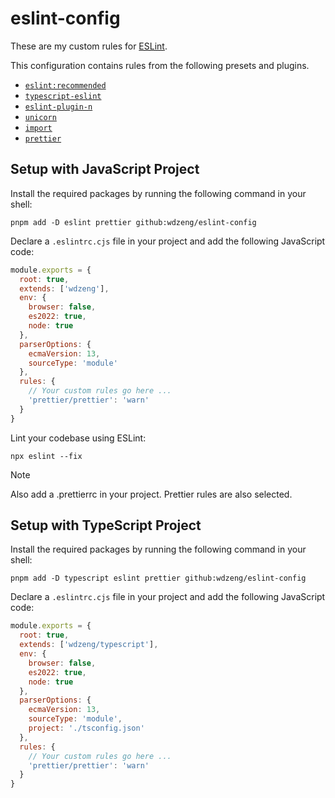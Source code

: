 # eslint-config

These are my custom rules for [ESLint](https://eslint.org/).

This configuration contains rules from the following presets and plugins.

- [`eslint:recommended`](https://github.com/eslint/eslint/blob/main/packages/js/src/configs/eslint-recommended.js)
- [`typescript-eslint`](https://typescript-eslint.io/)
- [`eslint-plugin-n`](https://github.com/eslint-community/eslint-plugin-n)
- [`unicorn`](https://github.com/sindresorhus/eslint-plugin-unicorn)
- [`import`](https://github.com/import-js/eslint-plugin-import)
- [`prettier`](https://github.com/prettier/eslint-plugin-prettier)

## Setup with JavaScript Project

Install the required packages by running the following command in your shell:

```shell
pnpm add -D eslint prettier github:wdzeng/eslint-config
```

Declare a `.eslintrc.cjs` file in your project and add the following JavaScript code:

```js
module.exports = {
  root: true,
  extends: ['wdzeng'],
  env: {
    browser: false,
    es2022: true,
    node: true
  },
  parserOptions: {
    ecmaVersion: 13,
    sourceType: 'module'
  },
  rules: {
    // Your custom rules go here ...
    'prettier/prettier': 'warn'
  }
}
```

Lint your codebase using ESLint:

```shell
npx eslint --fix
```

> [!NOTE]  
> Also add a .prettierrc in your project. Prettier rules are also selected.

## Setup with TypeScript Project

Install the required packages by running the following command in your shell:

```shell
pnpm add -D typescript eslint prettier github:wdzeng/eslint-config
```

Declare a `.eslintrc.cjs` file in your project and add the following JavaScript code:

```js
module.exports = {
  root: true,
  extends: ['wdzeng/typescript'],
  env: {
    browser: false,
    es2022: true,
    node: true
  },
  parserOptions: {
    ecmaVersion: 13,
    sourceType: 'module',
    project: './tsconfig.json'
  },
  rules: {
    // Your custom rules go here ...
    'prettier/prettier': 'warn'
  }
}
```
